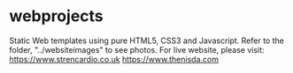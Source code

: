 # webprojects
Static Web templates using pure HTML5, CSS3 and Javascript.
Refer to the folder, "../websiteimages" to see photos.
For live website, please visit:
https://www.strencardio.co.uk
https://www.thenisda.com

